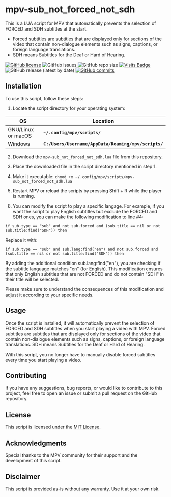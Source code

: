# mpv-sub_not_forced_not_sdh
This is a LUA script for MPV that automatically prevents the selection of FORCED and SDH subtitles at the start.
- Forced subtitles are subtitles that are displayed only for sections of the video that contain non-dialogue elements such as signs, captions, or foreign language translations.
- SDH means Subtitles for the Deaf or Hard of Hearing.


[![GitHub license](https://img.shields.io/github/license/pzim-devdata/mpv-scripts?style=plastic)](https://github.com/pzim-devdata/mpv-scripts/blob/main/LICENSE)    ![GitHub issues](https://img.shields.io/github/issues/pzim-devdata/mpv-scripts?style=plastic)    [](https://github.com/pzim-devdata/mpv-scripts/issues)    ![GitHub repo size](https://img.shields.io/github/repo-size/pzim-devdata/mpv-scripts?style=plastic)    [![Visits Badge](https://badges.strrl.dev/visits/pzim-devdata/mpv-scripts)](https://badges.strrl.dev)    ![GitHub release (latest by date)](https://img.shields.io/github/v/release/pzim-devdata/mpv-scripts?style=plastic)    [![GitHub commits](https://img.shields.io/github/commits-since/pzim-devdata/mpv-scripts/v0.0.1.svg?style=plastic)](https://GitHub.com/pzim-devata/mpv-scripts/commit/) 


## Installation
To use this script, follow these steps:

1. Locate the script directory for your operating system:

| **OS** | **Location** |
| --- | --- |
| GNU/Linux or macOS | **`~/.config/mpv/scripts/`** |
| Windows | **`C:/Users/Username/AppData/Roaming/mpv/scripts/`** |

2. Download the `mpv-sub_not_forced_not_sdh.lua` file from this repository.

3. Place the downloaded file in the script directory mentioned in step 1.

4. Make it executable: `chmod +x ~/.config/mpv/scripts/mpv-sub_not_forced_not_sdh.lua`

5. Restart MPV or reload the scripts by pressing Shift + R while the player is running.

6. You can modify the script to play a specific langage.
For example, if you want the script to play English subtitles but exclude the FORCED and SDH ones, you can make the following modification to line #4:

`if sub.type == "sub" and not sub.forced and (sub.title == nil or not sub.title:find("SDH")) then`

Replace it with:

`if sub.type == "sub" and sub.lang:find("en") and not sub.forced and (sub.title == nil or not sub.title:find("SDH")) then`

By adding the additional condition sub.lang:find("en"), you are checking if the subtitle language matches "en" (for English). This modification ensures that only English subtitles that are not FORCED and do not contain "SDH" in their title will be selected.

Please make sure to understand the consequences of this modification and adjust it according to your specific needs.

## Usage
Once the script is installed, it will automatically prevent the selection of FORCED and SDH subtitles when you start playing a video with MPV. Forced subtitles are subtitles that are displayed only for sections of the video that contain non-dialogue elements such as signs, captions, or foreign language translations.
SDH means Subtitles for the Deaf or Hard of Hearing.

With this script, you no longer have to manually disable forced subtitles every time you start playing a video.

## Contributing
If you have any suggestions, bug reports, or would like to contribute to this project, feel free to open an issue or submit a pull request on the GitHub repository.

## License
This script is licensed under the [MIT License](https://github.com/pzim-devdata/mpv-scripts/blob/main/LICENSE).

## Acknowledgments
Special thanks to the MPV community for their support and the development of this script.

## Disclaimer
This script is provided as-is without any warranty. Use it at your own risk.
